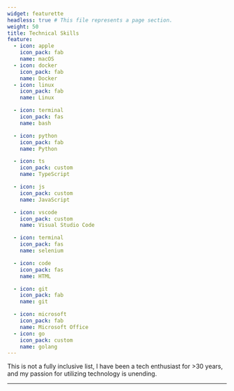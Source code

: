 ```yaml
---
widget: featurette
headless: true # This file represents a page section.
weight: 50
title: Technical Skills
feature:
  - icon: apple
    icon_pack: fab
    name: macOS
  - icon: docker
    icon_pack: fab
    name: Docker
  - icon: linux
    icon_pack: fab
    name: Linux

  - icon: terminal
    icon_pack: fas
    name: bash

  - icon: python
    icon_pack: fab
    name: Python

  - icon: ts
    icon_pack: custom
    name: TypeScript

  - icon: js
    icon_pack: custom
    name: JavaScript

  - icon: vscode
    icon_pack: custom
    name: Visual Studio Code

  - icon: terminal
    icon_pack: fas
    name: selenium

  - icon: code
    icon_pack: fas
    name: HTML

  - icon: git
    icon_pack: fab
    name: git

  - icon: microsoft
    icon_pack: fab
    name: Microsoft Office
  - icon: go
    icon_pack: custom
    name: golang
---
```


This is not a fully inclusive list, I have been a tech enthusiast for >30 years, and my passion for utilizing technology is unending.

---
